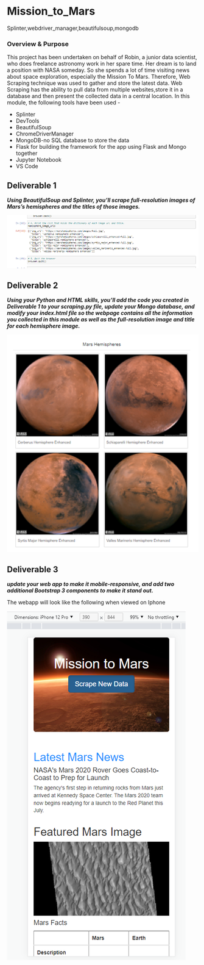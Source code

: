 # Mission_to_Mars
Splinter,webdriver_manager,beautifulsoup,mongodb

### Overview & Purpose

This project has been undertaken on behalf of Robin, a junior data scientist, who does freelance astronomy work in her spare time. Her dream is to land a position with NASA someday. So she spends a lot of time visiting news about space exploration, especially the Mission To Mars. Therefore, Web Scraping technique was used to gather and store the latest data. Web Scraping has the ability to pull data from multiple websites,store it in a database and then present the collected data in a central location.
In this module, the following tools have been used -

- Splinter
- DevTools
- BeautifulSoup
- ChromeDriverManager
- MongoDB-no SQL database to store the data
- Flask for building the framework for the app using Flask and Mongo together
- Jupyter Notebook
- VS Code

## Deliverable 1

***Using BeautifulSoup and Splinter, you’ll scrape full-resolution images of Mars’s hemispheres and the titles of those images.***

![](images/delv_1_image.png)

## Deliverable 2

***Using your Python and HTML skills, you’ll add the code you created in Deliverable 1 to your scraping.py file, update your Mongo database, and modify your index.html file so the webpage contains all the information you collected in this module as well as the full-resolution image and title for each hemisphere image.***

![](images/delv_2.png)

## Deliverable 3

***update your web app to make it mobile-responsive, and add two additional Bootstrap 3 components to make it stand out.***

The webapp will look like the following when viewed on Iphone

![](images/webpage_mobile_view.png)
